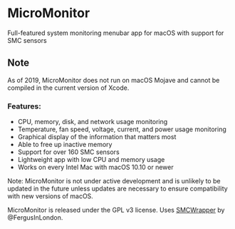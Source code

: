 # MicroMonitor
Full-featured system monitoring menubar app for macOS with support for SMC sensors

## Note
As of 2019, MicroMonitor does not run on macOS Mojave and cannot be compiled in the current version of Xcode.

### Features:
* CPU, memory, disk, and network usage monitoring
* Temperature, fan speed, voltage, current, and power usage monitoring
* Graphical display of the information that matters most
* Able to free up inactive memory
* Support for over 160 SMC sensors
* Lightweight app with low CPU and memory usage
* Works on every Intel Mac with macOS 10.10 or newer

Note: MicroMonitor is not under active development and is unlikely to be updated in the future unless updates are necessary to ensure compatibility with new versions of macOS. 

MicroMonitor is released under the GPL v3 license. Uses [SMCWrapper](https://github.com/FergusInLondon/SMCWrapper) by @FergusInLondon. 
